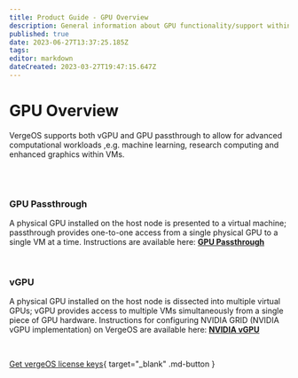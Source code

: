 ```yaml
---
title: Product Guide - GPU Overview
description: General information about GPU functionality/support within VergeOS
published: true
date: 2023-06-27T13:37:25.185Z
tags: 
editor: markdown
dateCreated: 2023-03-27T19:47:15.647Z
---
```


# GPU Overview

VergeOS supports both vGPU and GPU passthrough to allow for advanced computational workloads ,e.g. machine learning, research computing and enhanced graphics within VMs.

<br>
<br>

### GPU Passthrough
A physical GPU installed on the host node is presented to a virtual machine; passthrough provides one-to-one access from a single physical GPU to a single VM at a time.  Instructions are available here: [**GPU Passthrough**](/product-guide/GPUPassthrough)  

<br>

### vGPU
A physical GPU installed on the host node is dissected into multiple virtual GPUs; vGPU provides access to multiple VMs simultaneously from a single piece of GPU hardware.  Instructions for configuring NVIDIA GRID (NVIDIA vGPU implementation) on VergeOS are available here: [**NVIDIA vGPU**](/product-guide/nvidiavGPU)

<br>

[Get vergeOS license keys](https://www.verge.io/test-drive){ target="_blank" .md-button }
